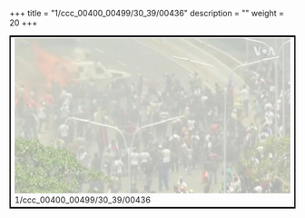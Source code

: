 +++
title = "1/ccc_00400_00499/30_39/00436"
description = ""
weight = 20
+++

<table style="border:2px solid black;max-width:800px;max-height:800px;" 
><tr><td>
<img class="center-fit-jpg"
src="/jpg_/aaa_20190430_NxaOmWaI8sI_00435.jpg">
1/ccc_00400_00499/30_39/00436
</img></td></tr></table>
